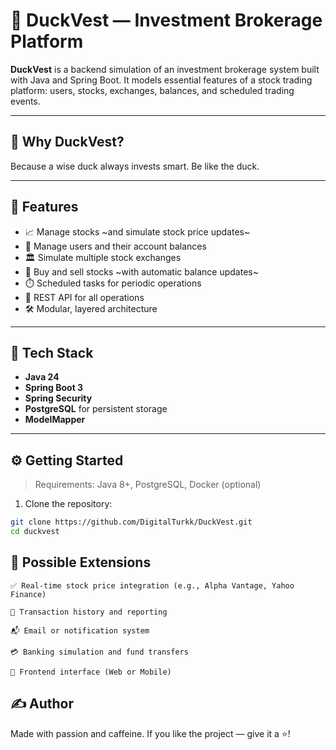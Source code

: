 # 🦆 DuckVest — Investment Brokerage Platform

**DuckVest** is a backend simulation of an investment brokerage system built with Java and Spring Boot. It models essential features of a stock trading platform: users, stocks, exchanges, balances, and scheduled trading events.

---
## 🐣 Why DuckVest?

Because a wise duck always invests smart. Be like the duck.

---

## 🚀 Features

- 📈 Manage stocks ~and simulate stock price updates~
- 🧑 Manage users and their account balances
- 🏛️ Simulate multiple stock exchanges
- 💸 Buy and sell stocks ~with automatic balance updates~
- ⏱️ Scheduled tasks for periodic operations
- 📡 REST API for all operations
- 🛠️ Modular, layered architecture

---

## 🧱 Tech Stack

- **Java 24**
- **Spring Boot 3**
- **Spring Security**
- **PostgreSQL** for persistent storage
- **ModelMapper**
---

## ⚙️ Getting Started

> Requirements: Java 8+, PostgreSQL, Docker (optional)

1. Clone the repository:

```bash
git clone https://github.com/DigitalTurkk/DuckVest.git
cd duckvest
```
## 📌 Possible Extensions

    ✅ Real-time stock price integration (e.g., Alpha Vantage, Yahoo Finance)

    🧾 Transaction history and reporting

    📬 Email or notification system

    💳 Banking simulation and fund transfers

    📱 Frontend interface (Web or Mobile)

## ✍️ Author

Made with passion and caffeine.
If you like the project — give it a ⭐!
